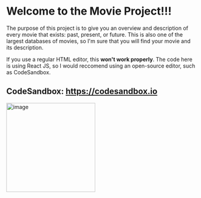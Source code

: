 # **Welcome to the Movie Project!!!**

The purpose of this project is to give you an overview and description of every movie that exists: past, present, or future.
This is also one of the largest databases of movies, so I'm sure that you will find your movie and its description.

If you use a regular HTML editor, this **won't work properly**.
The code here is using React JS, so I would reccomend using an open-source editor, such as CodeSandbox.
## CodeSandbox: https://codesandbox.io

<img width="234" alt="image" src="https://user-images.githubusercontent.com/65930700/210289217-2a1a311b-401b-4826-8713-0772a6eeb97e.png">
